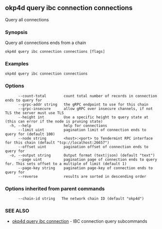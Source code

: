 ## okp4d query ibc connection connections

Query all connections

### Synopsis

Query all connections ends from a chain

```
okp4d query ibc connection connections [flags]
```

### Examples

```
okp4d query ibc connection connections
```

### Options

```
      --count-total        count total number of records in connection ends to query for
      --grpc-addr string   the gRPC endpoint to use for this chain
      --grpc-insecure      allow gRPC over insecure channels, if not TLS the server must use TLS
      --height int         Use a specific height to query state at (this can error if the node is pruning state)
  -h, --help               help for connections
      --limit uint         pagination limit of connection ends to query for (default 100)
      --node string        <host>:<port> to Tendermint RPC interface for this chain (default "tcp://localhost:26657")
      --offset uint        pagination offset of connection ends to query for
  -o, --output string      Output format (text|json) (default "text")
      --page uint          pagination page of connection ends to query for. This sets offset to a multiple of limit (default 1)
      --page-key string    pagination page-key of connection ends to query for
      --reverse            results are sorted in descending order
```

### Options inherited from parent commands

```
      --chain-id string   The network chain ID (default "okp4d")
```

### SEE ALSO

* [okp4d query ibc connection](okp4d_query_ibc_connection.md)	 - IBC connection query subcommands
